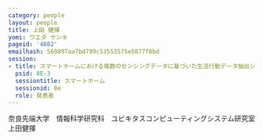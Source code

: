 ```yaml
---
category: people
layout: people
title: 上田 健揮
yomi: ウエダ ケンキ
pageid: '4082'
emailhash: 569897aa7bd799c53553575e5877f8bd
session:
- title: スマートホームにおける複数のセンシングデータに基づいた生活行動データ抽出システムの提案
  psid: 8E-3
  sessiontitle: スマートホーム
  sessionid: 8e
  role: 発表者
---
```

奈良先端大学　情報科学研究科　ユビキタスコンピューティングシステム研究室　上田健揮